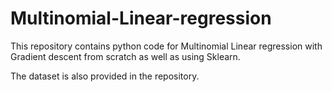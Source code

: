 # Multinomial-Linear-regression

This repository contains python code for Multinomial Linear regression with Gradient descent from scratch as well as using Sklearn. 

The dataset is also provided in the repository.

